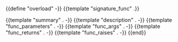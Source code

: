 {{define "overload" -}}
{{template "signature_func" .}}

{{template "summary" . -}}
{{template "description" . -}}
{{template "func_parameters" . -}}
{{template "func_args" . -}}
{{template "func_returns" . -}}
{{template "func_raises" . -}}
{{end}}